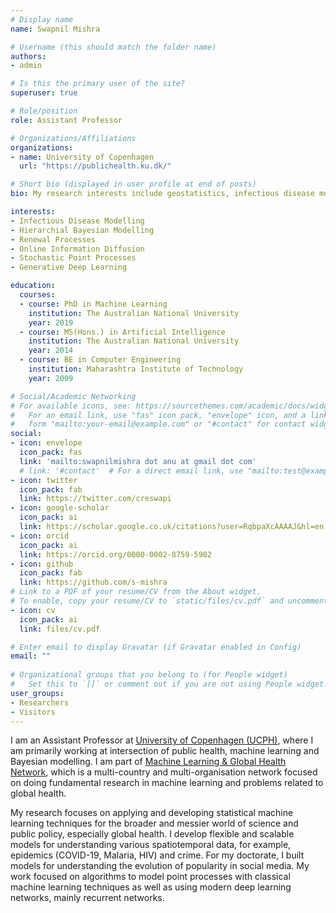 ```yaml
---
# Display name
name: Swapnil Mishra

# Username (this should match the folder name)
authors:
- admin

# Is this the primary user of the site?
superuser: true

# Role/position
role: Assistant Professor

# Organizations/Affiliations
organizations:
- name: University of Copenhagen
  url: "https://publichealth.ku.dk/"

# Short bio (displayed in user profile at end of posts)
bio: My research interests include geostatistics, infectious disease modelling, online popularity and machine learning for health.

interests:
- Infectious Disease Modelling
- Hierarchial Bayesian Modelling
- Renewal Processes 
- Online Information Diffusion
- Stochastic Point Processes
- Generative Deep Learning

education:
  courses:
  - course: PhD in Machine Learning
    institution: The Australian National University
    year: 2019
  - course: MS(Hons.) in Artificial Intelligence
    institution: The Australian National University
    year: 2014
  - course: BE in Computer Engineering
    institution: Maharashtra Institute of Technology
    year: 2009

# Social/Academic Networking
# For available icons, see: https://sourcethemes.com/academic/docs/widgets/#icons
#   For an email link, use "fas" icon pack, "envelope" icon, and a link in the
#   form "mailto:your-email@example.com" or "#contact" for contact widget.
social:
- icon: envelope
  icon_pack: fas
  link: 'mailto:swapnilmishra dot anu at gmail dot com'
  # link: '#contact'  # For a direct email link, use "mailto:test@example.org".
- icon: twitter
  icon_pack: fab
  link: https://twitter.com/creswapi
- icon: google-scholar
  icon_pack: ai
  link: https://scholar.google.co.uk/citations?user=RqbpaXcAAAAJ&hl=en
- icon: orcid
  icon_pack: ai
  link: https://orcid.org/0000-0002-8759-5902
- icon: github
  icon_pack: fab
  link: https://github.com/s-mishra
# Link to a PDF of your resume/CV from the About widget.
# To enable, copy your resume/CV to `static/files/cv.pdf` and uncomment the lines below.  
- icon: cv
  icon_pack: ai
  link: files/cv.pdf

# Enter email to display Gravatar (if Gravatar enabled in Config)
email: ""
  
# Organizational groups that you belong to (for People widget)
#   Set this to `[]` or comment out if you are not using People widget.  
user_groups:
- Researchers
- Visitors
---
```


I am an Assistant Professor at [University of Copenhagen (UCPH)](https://publichealth.ku.dk/), where I am primarily working at intersection of public health, machine learning and Bayesian modelling. I am part of [Machine Learning & Global Health Network](https://mlgh.net), which is a multi-country and multi-organisation network focused on doing fundamental research in machine learning and problems related to global health. 

My research focuses on applying and developing statistical machine learning techniques for the broader and messier world of science and public policy, especially global health. I develop flexible and scalable models for understanding various spatiotemporal data, for example, epidemics (COVID-19, Malaria, HIV) and crime. For my doctorate, I  built models for understanding the evolution of popularity in social media. My work focused on algorithms to model point processes with classical machine learning techniques as well as using modern deep learning networks, mainly recurrent networks.
